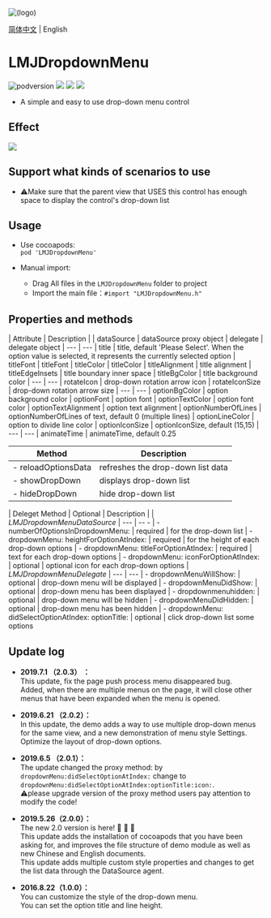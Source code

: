 ![(logo)](https://avatars2.githubusercontent.com/u/15794032?s=460&v=4)

[简体中文](./README.md) | English                 

# LMJDropdownMenu

![podversion](https://img.shields.io/cocoapods/v/LMJDropdownMenu.svg?style=flat)
![](https://img.shields.io/cocoapods/p/LMJDropdownMenu.svg?style=flat)
![](https://img.shields.io/badge/language-oc-orange.svg)
![](https://img.shields.io/cocoapods/l/LMJDropdownMenu.svg?style=flat)

- A simple and easy to use drop-down menu control


## Effect
![](https://github.com/JerryLMJ/LMJDropdownMenu/raw/master/demo1.gif)  


## Support what kinds of scenarios to use
- ⚠️Make sure that the parent view that USES this control has enough space to display the control's drop-down list                      


## Usage
 * Use cocoapods:                     
`pod 'LMJDropdownMenu'`                  

* Manual import:                
    * Drag All files in the `LMJDropdownMenu` folder to project                
    * Import the main file：`#import "LMJDropdownMenu.h"`       
    
    
## Properties and methods
| Attribute | Description |
| dataSource | dataSource proxy object
| delegate | delegate object
| --- | ---
| title | title, default 'Please Select'. When the option value is selected, it represents the currently selected option
| titleFont | titleFont
| titleColor | titleColor
| titleAlignment | title alignment
| titleEdgeInsets | title boundary inner space
| titleBgColor | title background color
| --- | ---
| rotateIcon | drop-down rotation arrow icon
| rotateIconSize | drop-down rotation arrow size
| --- | ---
| optionBgColor | option background color
| optionFont | option font
| optionTextColor | option font color
| optionTextAlignment | option text alignment
| optionNumberOfLines | optionNumberOfLines of text, default 0 (multiple lines)
| optionLineColor | option to divide line color
| optionIconSize | optionIconSize, default (15,15)
| --- | ---
| animateTime | animateTime, default 0.25

| Method | Description |
| --- | ---
| - reloadOptionsData | refreshes the drop-down list data
| - showDropDown | displays drop-down list
| - hideDropDown | hide drop-down list

| Deleget Method | Optional | Description |
| *LMJDropdownMenuDataSource* | --- | -- -
| - numberOfOptionsInDropdownMenu: | required | for the drop-down list
| - dropdownMenu: heightForOptionAtIndex: | required | for the height of each drop-down options
| - dropdownMenu: titleForOptionAtIndex: | required | text for each drop-down options
| - dropdownMenu: iconForOptionAtIndex: | optional | optional icon for each drop-down options
| *LMJDropdownMenuDelegate* | --- | ---
| - dropdownMenuWillShow: | optional | drop-down menu will be displayed
| - dropdownMenuDidShow: | optional | drop-down menu has been displayed
| - dropdownmenuhidden: | optional | drop-down menu will be hidden
| - dropdownMenuDidHidden: | optional | drop-down menu has been hidden
| - dropdownMenu: didSelectOptionAtIndex: optionTitle: | optional | click drop-down list some options


## Update log   
- **2019.7.1 （2.0.3） ：**              
This update, fix the page push process menu disappeared bug.                       
Added, when there are multiple menus on the page, it will close other menus that have been expanded when the menu is opened.                

- **2019.6.21 （2.0.2）：**                  
In this update, the demo adds a way to use multiple drop-down menus for the same view, and a new demonstration of menu style Settings.                                  
Optimize the layout of drop-down options.                            

- **2019.6.5 （2.0.1）：**                 
The update changed the proxy method: by ` dropdownMenu:didSelectOptionAtIndex:` change to ` dropdownMenu:didSelectOptionAtIndex:optionTitle:icon:`.                        
⚠️please upgrade version of the proxy method users pay attention to modify the code!    
                
- **2019.5.26（2.0.0）：**                                      
The new 2.0 version is here! 🎉 🎉 🎉                     
This update adds the installation of cocoapods that you have been asking for, and improves the file structure of demo module as well as new Chinese and English documents.        
This update adds multiple custom style properties and changes to get the list data through the DataSource agent.                  
          
- **2016.8.22（1.0.0）：**                               
You can customize the style of the drop-down menu.               
You can set the option title and line height.                       
